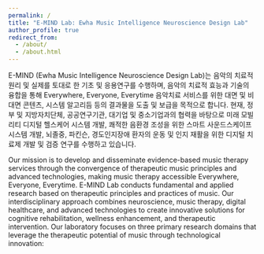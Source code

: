 ```yaml
---
permalink: /
title: "E-MIND Lab: Ewha Music Intelligence Neuroscience Design Lab"
author_profile: true
redirect_from: 
  - /about/
  - /about.html
---
```


E-MIND (Ewha Music Intelligence Neuroscience Design Lab)는 음악의 치료적 원리 및 실제를 토대로 한 기초 및 응용연구를 수행하며, 음악의 치료적 효능과 기술의 융합을 통해 Everywhere, Everyone, Everytime 음악치료 서비스를 위한 대면 및 비대면 콘텐츠, 시스템 알고리듬 등의 결과물을 도출 및 보급을 목적으로 합니다. 현재, 정부 및 지방자치단체, 공공연구기관, 대기업 및 중소기업과의 협력을 바탕으로 미래 모빌리티 디지털 헬스케어 시스템 개발, 쾌적한 음환경 조성을 위한 스마트 사운드스케이프 시스템 개발, 뇌졸중, 파킨슨, 경도인지장애 환자의 운동 및 인지 재활을 위한 디지털 치료제 개발 및 검증 연구를 수행하고 있습니다.

Our mission is to develop and disseminate evidence-based music therapy services through the convergence of therapeutic music principles and advanced technologies, making music therapy accessible Everywhere, Everyone, Everytime. E-MIND Lab conducts fundamental and applied research based on therapeutic principles and practices of music. Our interdisciplinary approach combines neuroscience, music therapy, digital healthcare, and advanced technologies to create innovative solutions for cognitive rehabilitation, wellness enhancement, and therapeutic intervention. Our laboratory focuses on three primary research domains that leverage the therapeutic potential of music through technological innovation:

